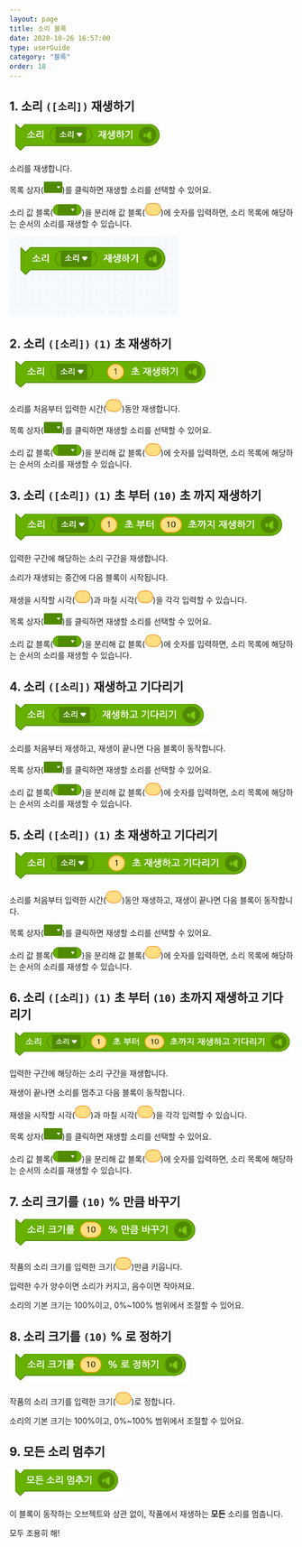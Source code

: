```yaml
---
layout: page
title: 소리 블록
date: 2020-10-26 16:57:00
type: userGuide
category: "블록"
order: 18
---
```


## 1. 소리 `([소리])` 재생하기



![block-sound](images/block-sound-01.png)



소리를 재생합니다.

목록 상자(<img src="images/icon/dropdown-sound.png" style="zoom:50%;" />)를 클릭하면 재생할 소리를 선택할 수 있어요.

소리 값 블록(<img src="images\icon\icon-soundvalue.png" alt="icon-soundvalue" style="zoom:50%;" />)을 분리해 값 블록(<img src="images/icon/value.png" alt="value" style="zoom:50%;" />)에 숫자를 입력하면, 소리 목록에 해당하는 순서의 소리를 재생할 수 있습니다.



<img src="images\window\sound-input-change.gif" alt="sound-input-change" style="zoom:70%;" />





## 2. 소리 `([소리])` `(1)` 초 재생하기



![block-sound](images/block-sound-02.png)



소리를 처음부터 입력한 시간(<img src="images/icon/value.png" alt="value" style="zoom:50%;" />)동안 재생합니다.

목록 상자(<img src="images/icon/dropdown-sound.png" style="zoom:50%;" />)를 클릭하면 재생할 소리를 선택할 수 있어요.

소리 값 블록(<img src="images\icon\icon-soundvalue.png" alt="icon-soundvalue" style="zoom:50%;" />)을 분리해 값 블록(<img src="images/icon/value.png" alt="value" style="zoom:50%;" />)에 숫자를 입력하면, 소리 목록에 해당하는 순서의 소리를 재생할 수 있습니다.





## 3. 소리 `([소리])` `(1)` 초 부터 `(10)` 초 까지 재생하기

####  

![block-sound](images/block-sound-03.png)



입력한 구간에 해당하는 소리 구간을 재생합니다.

소리가 재생되는 중간에 다음 블록이 시작됩니다.

재생을 시작할 시각(<img src="images/icon/value.png" alt="value" style="zoom:50%;" />)과 마칠 시각(<img src="images/icon/value.png" alt="value" style="zoom:50%;" />)을 각각 입력할 수 있습니다.

목록 상자(<img src="images/icon/dropdown-sound.png" style="zoom:50%;" />)를 클릭하면 재생할 소리를 선택할 수 있어요.

소리 값 블록(<img src="images\icon\icon-soundvalue.png" alt="icon-soundvalue" style="zoom:50%;" />)을 분리해 값 블록(<img src="images/icon/value.png" alt="value" style="zoom:50%;" />)에 숫자를 입력하면, 소리 목록에 해당하는 순서의 소리를 재생할 수 있습니다.





## 4. 소리 `([소리])` 재생하고 기다리기



![block-sound](images/block-sound-04.png)



소리를 처음부터 재생하고, 재생이 끝나면 다음 블록이 동작합니다.

목록 상자(<img src="images/icon/dropdown-sound.png" style="zoom:50%;" />)를 클릭하면 재생할 소리를 선택할 수 있어요.

소리 값 블록(<img src="images\icon\icon-soundvalue.png" alt="icon-soundvalue" style="zoom:50%;" />)을 분리해 값 블록(<img src="images/icon/value.png" alt="value" style="zoom:50%;" />)에 숫자를 입력하면, 소리 목록에 해당하는 순서의 소리를 재생할 수 있습니다.





## 5. 소리 `([소리])` `(1)` 초 재생하고 기다리기



![block-sound](images/block-sound-05.png)



소리를 처음부터 입력한 시간(<img src="images/icon/value.png" alt="value" style="zoom:50%;" />)동안 재생하고, 재생이 끝나면 다음 블록이 동작합니다.

목록 상자(<img src="images/icon/dropdown-sound.png" style="zoom:50%;" />)를 클릭하면 재생할 소리를 선택할 수 있어요.

소리 값 블록(<img src="images\icon\icon-soundvalue.png" alt="icon-soundvalue" style="zoom:50%;" />)을 분리해 값 블록(<img src="images/icon/value.png" alt="value" style="zoom:50%;" />)에 숫자를 입력하면, 소리 목록에 해당하는 순서의 소리를 재생할 수 있습니다.





## 6. 소리 `([소리])` `(1)` 초 부터 `(10)` 초까지 재생하고 기다리기



![block-sound](images/block-sound-06.png)



입력한 구간에 해당하는 소리 구간을 재생합니다.  

재생이 끝나면 소리를 멈추고 다음 블록이 동작합니다.                     

재생을 시작할 시각(<img src="images/icon/value.png" alt="value" style="zoom:50%;" />)과 마칠 시각(<img src="images/icon/value.png" alt="value" style="zoom:50%;" />)을 각각 입력할 수 있습니다.

목록 상자(<img src="images/icon/dropdown-sound.png" style="zoom:50%;" />)를 클릭하면 재생할 소리를 선택할 수 있어요.

소리 값 블록(<img src="images\icon\icon-soundvalue.png" alt="icon-soundvalue" style="zoom:50%;" />)을 분리해 값 블록(<img src="images/icon/value.png" alt="value" style="zoom:50%;" />)에 숫자를 입력하면, 소리 목록에 해당하는 순서의 소리를 재생할 수 있습니다.





## 7. 소리 크기를 `(10)` % 만큼 바꾸기



![block-sound](images/block-sound-07.png)



작품의 소리 크기를 입력한 크기(<img src="images/icon/value.png" alt="value" style="zoom:50%;" />)만큼 키웁니다.

입력한 수가 양수이면 소리가 커지고, 음수이면 작아져요.

소리의 기본 크기는 100%이고, 0%~100% 범위에서 조절할 수 있어요.





## 8. 소리 크기를 `(10)` % 로 정하기



![block-sound](images/block-sound-08.png)



작품의 소리 크기를 입력한 크기(<img src="images/icon/value.png" alt="value" style="zoom:50%;" />)로 정합니다.

소리의 기본 크기는 100%이고, 0%~100% 범위에서 조절할 수 있어요.





## 9. 모든 소리 멈추기



![block-sound](images/block-sound-09.png)



이 블록이 동작하는 오브젝트와 상관 없이, 작품에서 재생하는 **모든** 소리를 멈춥니다.

모두 조용히 해!
